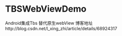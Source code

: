 # TBSWebViewDemo
Android集成Tbs 替代原生webView
博客地址http://blog.csdn.net/l_xing_zhi/article/details/68924317
